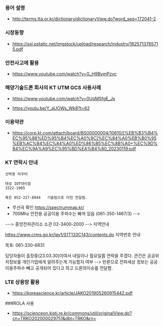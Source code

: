 ### 용어 설명
- http://terms.tta.or.kr/dictionary/dictionaryView.do?word_seq=172041-2

### 시장동향
- https://ssl.pstatic.net/imgstock/upload/research/industry/1625713765715.pdf


### 안전사고에 활용

- https://www.youtube.com/watch?v=G_H9BvmPzvc


### 해양기술드론 회사의 KT UTM GCS 사용사례

- https://www.youtube.com/watch?v=0UqMSfgE_Js

- https://youtu.be/Y_aUOWs_Wk8?t=62


### 이용약관

- https://corp.kt.com/attach/board/BS00000004/10610/[%EB%B3%B4%EC%95%88%ED%95%B4%EC%A0%9C]%EC%84%A0%EB%B0%95%EB%AC%B4%EC%84%A0%ED%86%B5%EC%8B%A0+%EC%9D%B4%EC%9A%A9%EC%95%BD%EA%B4%80_20230119.pdf






### KT 연락시 안내

```
선박용 라우터

태성 IOT대리점
1522-1985

혹은 052-227-8944   기술팀으로 이전 전달됨.

```




- 무선국 확인 https://spectrummap.kr/
- 700Mhz 안전용 공공이용 주파수는 빠져 있음  (061-350-1467/3) --> 



---> 중앙전파관리소 소관 02-3400-2000   --> 지역안내

https://www.crms.go.kr/lay1/S1T133C143/contents.do
지역번호 안내

목포: 061-330-6831 

담당자들이 출장중(23.03.30)이여서 내일이나 월요일쯤 연락을 주겠다.
관건은 공공위치정보를 개인기업에게 알려주는게 가능할지 여부
--> 반론으로 전파세상 정보는 공공이용주파수 빼고 공개되어 있다고 하고
드론의이슈를 전달함.




### LTE 상용망 활용
- https://koreascience.kr/article/JAKO201905260915442.pdf

###ROLA 사용
- https://scienceon.kisti.re.kr/commons/util/originalView.do?cn=TRKO202000029751&dbt=TRKO&rn=



